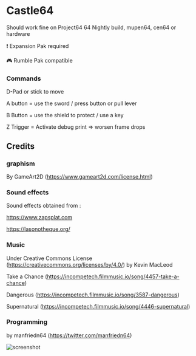 # Castle64

Should work fine on Project64 64 Nightly build, mupen64, cen64 or hardware

:exclamation: Expansion Pak required

:video_game: Rumble Pak compatible

### Commands

D-Pad or stick to move

A button = use the sword / press button or pull lever

B Button = use the shield to protect / use a key

Z Trigger = Activate debug print => worsen frame drops

## Credits

### graphism

By GameArt2D (https://www.gameart2d.com/license.html)

### Sound effects

Sound effects obtained from : 

https://www.zapsplat.com

https://lasonotheque.org/

### Music 
Under Creative Commons License (https://creativecommons.org/licenses/by/4.0/) by Kevin MacLeod

Take a Chance (https://incompetech.filmmusic.io/song/4457-take-a-chance)

Dangerous (https://incompetech.filmmusic.io/song/3587-dangerous)

Supernatural (https://incompetech.filmmusic.io/song/4446-supernatural)

### Programming

by manfriedn64 (https://twitter.com/manfriedn64)

![screenshot](https://github.com/manfriedn64/castlen64/blob/master/screenshots/readme.png?raw=true)